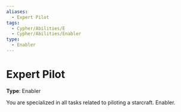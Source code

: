 ```yaml
---
aliases:
  - Expert Pilot
tags:
  - Cypher/Abilities/E
  - Cypher/Abilities/Enabler
type:
  - Enabler
---
```


# Expert Pilot

**Type**: Enabler

You are specialized in all tasks related to piloting a starcraft. Enabler.

